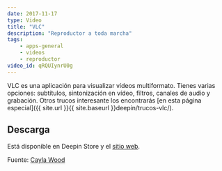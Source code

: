 ```yaml
---
date: 2017-11-17
type: Video
title: "VLC"
description: "Reproductor a toda marcha"
tags:
    - apps-general
    - videos
    - reproductor
video_id: qRQUIynrU0g
---
```


VLC es una aplicación para visualizar vídeos multiformato. Tienes varias opciones: subtítulos, sintonización en vídeo, filtros, canales de audio y grabación. Otros trucos interesante los encontrarás [en esta página especial]({{ site.url }}{{ site.baseurl }}deepin/trucos-vlc/).

## Descarga

Está disponible en Deepin Store y el [sitio web](https://www.videolan.org/vlc/index.es.html).


Fuente: [Cayla Wood](https://www.youtube.com/channel/UCZAY6pIABFaW_vUuS7xaRcw)
